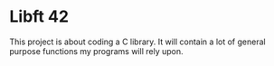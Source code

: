# Libft 42
This project is about coding a C library. It will contain a lot of general purpose functions my programs will rely upon.
